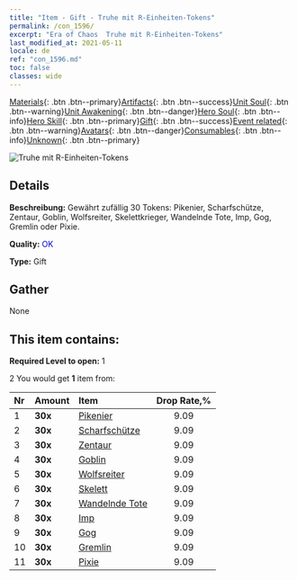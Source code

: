 ```yaml
---
title: "Item - Gift - Truhe mit R-Einheiten-Tokens"
permalink: /con_1596/
excerpt: "Era of Chaos  Truhe mit R-Einheiten-Tokens"
last_modified_at: 2021-05-11
locale: de
ref: "con_1596.md"
toc: false
classes: wide
---
```

 [Materials](/ItemsDE/){: .btn .btn--primary}[Artifacts](/ItemsDE/Artifacts/){: .btn .btn--success}[Unit Soul](/ItemsDE/UnitSoul/){: .btn .btn--warning}[Unit Awakening](/ItemsDE/UnitAwakening/){: .btn .btn--danger}[Hero Soul](/ItemsDE/HeroSoul/){: .btn .btn--info}[Hero Skill](/ItemsDE/HeroSkill/){: .btn .btn--primary}[Gift](/ItemsDE/Gift/){: .btn .btn--success}[Event related](/ItemsDE/Events/){: .btn .btn--warning}[Avatars](/ItemsDE/Avatars/){: .btn .btn--danger}[Consumables](/ItemsDE/Consumables/){: .btn .btn--info}[Unknown](/ItemsDE/Unknown/){: .btn .btn--primary}

 ![Truhe mit R-Einheiten-Tokens](/images/t/i_907208.png)

## Details
 **Beschreibung:** Gewährt zufällig 30 Tokens: Pikenier, Scharfschütze, Zentaur, Goblin, Wolfsreiter, Skelettkrieger, Wandelnde Tote, Imp, Gog, Gremlin oder Pixie.

 **Quality:** <span style="color: #0000CD">OK</span>

 **Type:** Gift

## Gather

  None

## This item contains:

 **Required Level to open:** 1

 2 You would get **1** item  from:

  | Nr | Amount |     Item    | Drop Rate,% |
  |:---|:-------|:------------|:---------:|
  | 1 |  **30x** | [Pikenier](/ItemsDE/unt_190/) | 9.09 | 
  | 2 |  **30x** | [Scharfschütze](/ItemsDE/unt_191/) | 9.09 | 
  | 3 |  **30x** | [Zentaur](/ItemsDE/unt_199/) | 9.09 | 
  | 4 |  **30x** | [Goblin](/ItemsDE/unt_217/) | 9.09 | 
  | 5 |  **30x** | [Wolfsreiter](/ItemsDE/unt_218/) | 9.09 | 
  | 6 |  **30x** | [Skelett](/ItemsDE/unt_208/) | 9.09 | 
  | 7 |  **30x** | [Wandelnde Tote](/ItemsDE/unt_209/) | 9.09 | 
  | 8 |  **30x** | [Imp](/ItemsDE/unt_226/) | 9.09 | 
  | 9 |  **30x** | [Gog](/ItemsDE/unt_227/) | 9.09 | 
  | 10 |  **30x** | [Gremlin](/ItemsDE/unt_235/) | 9.09 | 
  | 11 |  **30x** | [Pixie](/ItemsDE/unt_262/) | 9.09 | 
